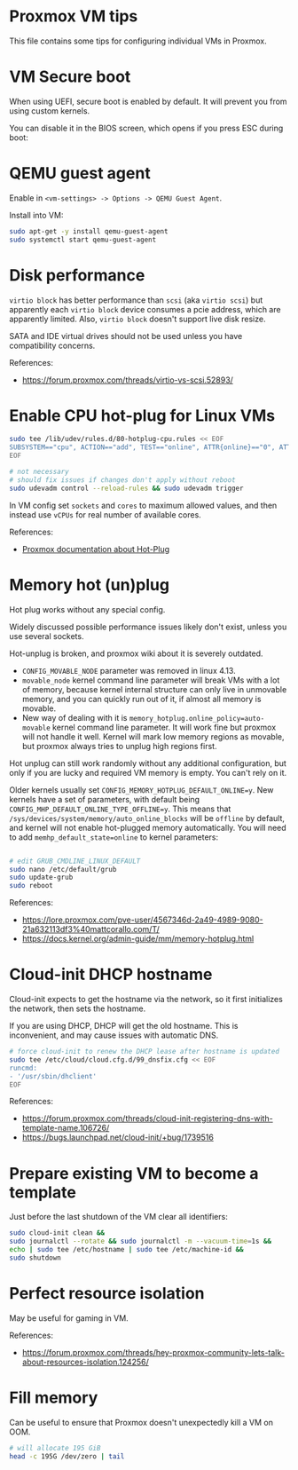 
# Proxmox VM tips

This file contains some tips for configuring individual VMs in Proxmox.

# VM Secure boot

When using UEFI, secure boot is enabled by default.
It will prevent you from using custom kernels.

You can disable it in the BIOS screen, which opens if you press ESC during boot:

# QEMU guest agent

Enable in `<vm-settings> -> Options -> QEMU Guest Agent`.

Install into VM:

```bash
sudo apt-get -y install qemu-guest-agent
sudo systemctl start qemu-guest-agent
```

# Disk performance

`virtio block` has better performance than `scsi` (aka `virtio scsi`)
but apparently each `virtio block` device consumes a pcie address,
which are apparently limited.
Also, `virtio block` doesn't support live disk resize.

SATA and IDE virtual drives should not be used unless you have compatibility concerns.

References:
- https://forum.proxmox.com/threads/virtio-vs-scsi.52893/

# Enable CPU hot-plug for Linux VMs

```bash
sudo tee /lib/udev/rules.d/80-hotplug-cpu.rules << EOF
SUBSYSTEM=="cpu", ACTION=="add", TEST=="online", ATTR{online}=="0", ATTR{online}="1"
EOF

# not necessary
# should fix issues if changes don't apply without reboot
sudo udevadm control --reload-rules && sudo udevadm trigger
```

In VM config set `sockets` and `cores` to maximum allowed values,
and then instead use `vCPUs` for real number of available cores.

References:
- [Proxmox documentation about Hot-Plug](https://pve.proxmox.com/wiki/Hotplug_(qemu_disk,nic,cpu,memory)#CPU_and_Memory_Hotplug)

# Memory hot (un)plug

Hot plug works without any special config.

Widely discussed possible performance issues likely don't exist,
unless you use several sockets.

Hot-unplug is broken, and proxmox wiki about it is severely outdated.

- `CONFIG_MOVABLE_NODE` parameter was removed in linux 4.13.
- `movable_node` kernel command line parameter will break VMs with a lot of memory,
because kernel internal structure can only live in unmovable memory,
and you can quickly run out of it, if almost all memory is movable.
- New way of dealing with it is `memory_hotplug.online_policy=auto-movable` kernel command line parameter.
It will work fine but proxmox will not handle it well. Kernel will mark low memory regions as movable,
but proxmox always tries to unplug high regions first.

Hot unplug can still work randomly without any additional configuration,
but only if you are lucky and required VM memory is empty.
You can't rely on it.

Older kernels usually set `CONFIG_MEMORY_HOTPLUG_DEFAULT_ONLINE=y`.
New kernels have a set of parameters, with default being `CONFIG_MHP_DEFAULT_ONLINE_TYPE_OFFLINE=y`.
This means that `/sys/devices/system/memory/auto_online_blocks` will be `offline` by default,
and kernel will not enable hot-plugged memory automatically.
You will need to add `memhp_default_state=online` to kernel parameters:

```bash

# edit GRUB_CMDLINE_LINUX_DEFAULT
sudo nano /etc/default/grub
sudo update-grub
sudo reboot

```

References:
- https://lore.proxmox.com/pve-user/4567346d-2a49-4989-9080-21a632113df3%40mattcorallo.com/T/
- https://docs.kernel.org/admin-guide/mm/memory-hotplug.html

# Cloud-init DHCP hostname

Cloud-init expects to get the hostname via the network,
so it first initializes the network, then sets the hostname.

If you are using DHCP, DHCP will get the old hostname.
This is inconvenient, and may cause issues with automatic DNS.

```bash
# force cloud-init to renew the DHCP lease after hostname is updated
sudo tee /etc/cloud/cloud.cfg.d/99_dnsfix.cfg << EOF
runcmd:
- '/usr/sbin/dhclient'
EOF
```

References:
- https://forum.proxmox.com/threads/cloud-init-registering-dns-with-template-name.106726/
- https://bugs.launchpad.net/cloud-init/+bug/1739516

# Prepare existing VM to become a template

Just before the last shutdown of the VM clear all identifiers:

```bash
sudo cloud-init clean &&
sudo journalctl --rotate && sudo journalctl -m --vacuum-time=1s &&
echo | sudo tee /etc/hostname | sudo tee /etc/machine-id &&
sudo shutdown
```

# Perfect resource isolation

May be useful for gaming in VM.

References:
- https://forum.proxmox.com/threads/hey-proxmox-community-lets-talk-about-resources-isolation.124256/

# Fill memory

Can be useful to ensure that Proxmox doesn't unexpectedly kill a VM on OOM.

```bash
# will allocate 195 GiB
head -c 195G /dev/zero | tail
```
